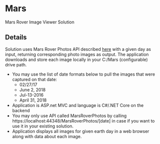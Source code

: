 # Mars
Mars Rover Image Viewer Solution

## Details
Solution uses Mars Rover Photos API described [here](https://api.nasa.gov) with a given day as input, returning corresponding photo images as output. The application downloads and store each image locally in your C:/Mars (configurable) drive path.

- You may use the list of date formats below to pull the images that were captured on that date:
  - 02/27/17
  - June 2, 2018
  - Jul-13-2016
  - April 31, 2018
- Application is ASP.net MVC and language is C#/.NET Core on the backend
- You may only use API called MarsRoverPhotos by calling https://localhost:44348/MarsRoverPhotos/[date] in case if you want to use it in your existing solution.
- Application displays all images for given earth day in a web browser along with data about each image. 

